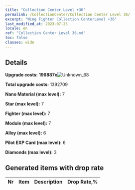 ```yaml
---
title: "Collection Center Level +36"
permalink: /CollectionCenter/Collection Center Level 36/
excerpt: "Wing Fighter Collection CenterLevel +36"
last_modified_at: 2023-07-25
locale: en
ref: "Collection Center Level 36.md"
toc: false
classes: wide
---
```



## Details

 **Upgrade costs:** **196887x**![Unknown_68](/images/item/bh_img25_p.png)

 **Total upgrade costs:** 1392709

 **Nano Material (max level):** 7

 **Star (max level):** 7

 **Fighter (max level):** 7

 **Module (max level):** 7

 **Alloy (max level):** 6

 **Pilot EXP Card (max level):** 6

 **Diamonds (max level):** 3

## Generated items with drop rate

  |  Nr |     Item   |    Description   |  Drop Rate,% |
  |:----|:----------:|:-----------------|:-------------|


